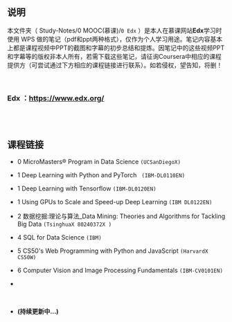 ## 说明
本文件夹（ Study-Notes/0 MOOC(慕课)/`0 Edx` ）是本人在慕课网站**Edx**学习时使用 WPS 做的笔记（pdf和ppt两种格式），仅作为个人学习用途。笔记内容基本上都是课程视频中PPT的截图和字幕的初步总结和提炼。因笔记中的这些视频PPT和字幕等的版权非本人所有，若需下载这些笔记，请征询Coursera中相应的课程提供方（可尝试通过下方相应的课程链接进行联系）。如若侵权，望告知，将删！

<br>

### Edx ：https://www.edx.org/

<br>
<br>


## 课程链接
* 0 <a href="https://www.edx.org/micromasters/uc-san-diegox-data-science" style="text-decoration:none">MicroMasters® Program in Data Science</a> `(UCSanDiegoX)`

* 1 <a href="https://www.edx.org/course/deep-learning-with-python-and-pytorch" style="text-decoration:none">Deep Learning with Python and PyTorch</a> ` (IBM-DL0110EN)`

* 1 <a href="https://www.edx.org/course/deep-learning-with-tensorflow" style="text-decoration:none">Deep Learning with Tensorflow</a> `(IBM-DL0120EN)`

* 1 <a href="https://www.edx.org/course/using-gpus-to-scale-and-speed-up-deep-learning" style="text-decoration:none">Using GPUs to Scale and Speed-up Deep Learning</a> `(IBM DL0122EN)`

* 2 <a href="https://www.edx.org/course/data-mining-theories-and-algorithms-for-tackling-b" style="text-decoration:none">数据挖掘:理论与算法_Data Mining: Theories and Algorithms for Tackling Big Data</a> `(TsinghuaX 80240372X )`

* 4 <a href="https://www.edx.org/course/sql-for-data-science" style="text-decoration:none">SQL for Data Science</a> `(IBM)`

* 5 <a href="https://www.edx.org/course/cs50s-web-programming-with-python-and-javascript" style="text-decoration:none">CS50's Web Programming with Python and JavaScript</a> `(HarvardX CS50W)`

* 6 <a href="https://www.edx.org/course/computer-vision-and-image-processing-fundamentals" style="text-decoration:none">Computer Vision and Image Processing Fundamentals</a> `(IBM-CV0101EN)`

* <a href="" style="text-decoration:none"></a>

<br>

* **(持续更新中...)**
